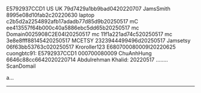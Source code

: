E5792937CCD1
US UK 79d7429a1bb9bad0420220707
JamsSmith 8995e08d10fab2c20220630
laptop c2b5d2a2254892afb17adadb77d85d9b20250517
mC ee413557f64b000c40a5886ebc5dd65b20250517
mc Domain0025908C2E04I20250517
mc 11f1a221ad74c520250517
mc 3e8e8fff88145420250517
MCETSY 2323944499496d20250517
Jamsetsy 06f63bb53763c020250517
Kroroller123 E680700080009I20220625
cuongbtc91: E5792937CCD1 000700080009
ChuAnhHung 6646c88cc6642020220714
Abdulrehman Khalid: 20220517
........
ScanDomail

a...

-----------------------------------------
